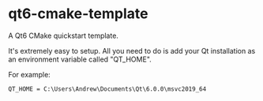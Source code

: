 qt6-cmake-template
===========

A Qt6 CMake quickstart template.

It's extremely easy to setup. All you need to do is add your Qt installation as an environment variable called "QT_HOME".

For example:

    QT_HOME = C:\Users\Andrew\Documents\Qt\6.0.0\msvc2019_64